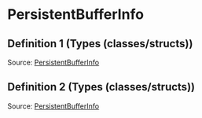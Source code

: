 # PersistentBufferInfo

## Definition 1 (Types (classes/structs))

Source: [PersistentBufferInfo](../../../csrc/scheduler/compile_time_info.h#L148)

## Definition 2 (Types (classes/structs))

Source: [PersistentBufferInfo](../../../csrc/scheduler/utils.h#L257)

